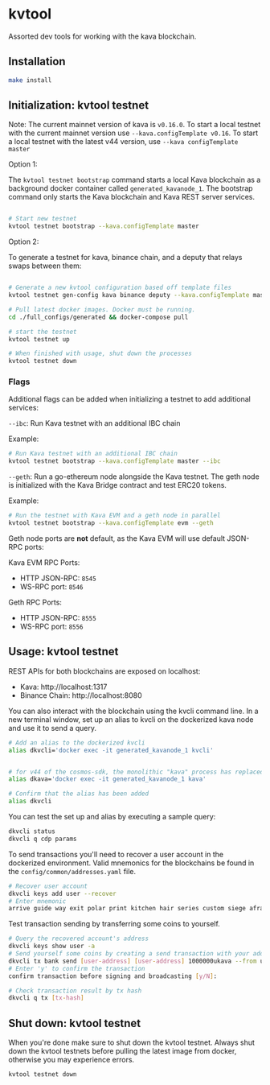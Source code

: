 # kvtool

Assorted dev tools for working with the kava blockchain.

## Installation

```bash
make install
```

## Initialization: kvtool testnet

Note: The current mainnet version of kava is `v0.16.0`. To start a local testnet with the current mainnet version use `--kava.configTemplate v0.16`. To start a local testnet with the latest v44 version, use `--kava configTemplate master`

Option 1:

The `kvtool testnet bootstrap` command starts a local Kava blockchain as a background docker container called `generated_kavanode_1`. The bootstrap command only starts the Kava blockchain and Kava REST server services.

```bash

# Start new testnet
kvtool testnet bootstrap --kava.configTemplate master
```

Option 2:

To generate a testnet for kava, binance chain, and a deputy that relays swaps between them:

```bash

# Generate a new kvtool configuration based off template files
kvtool testnet gen-config kava binance deputy --kava.configTemplate master

# Pull latest docker images. Docker must be running.
cd ./full_configs/generated && docker-compose pull

# start the testnet
kvtool testnet up

# When finished with usage, shut down the processes
kvtool testnet down
```

### Flags

Additional flags can be added when initializing a testnet to add additional
services:

`--ibc`: Run Kava testnet with an additional IBC chain

Example:

```bash
# Run Kava testnet with an additional IBC chain
kvtool testnet bootstrap --kava.configTemplate master --ibc
```

`--geth`: Run a go-ethereum node alongside the Kava testnet. The geth node is
initialized with the Kava Bridge contract and test ERC20 tokens.

Example:

```bash
# Run the testnet with Kava EVM and a geth node in parallel
kvtool testnet bootstrap --kava.configTemplate evm --geth
```

Geth node ports are **not** default, as the Kava EVM will use default JSON-RPC
ports:

Kava EVM RPC Ports:

* HTTP JSON-RPC: `8545`
* WS-RPC port: `8546`

Geth RPC Ports:

* HTTP JSON-RPC: `8555`
* WS-RPC port: `8556`

## Usage: kvtool testnet

REST APIs for both blockchains are exposed on localhost:

- Kava: http://localhost:1317
- Binance Chain: http://localhost:8080

You can also interact with the blockchain using the kvcli command line. In a new terminal window, set up an alias to kvcli on the dockerized kava node and use it to send a query.

```bash
# Add an alias to the dockerized kvcli
alias dkvcli='docker exec -it generated_kavanode_1 kvcli'


# for v44 of the cosmos-sdk, the monolithic "kava" process has replaced kvcli
alias dkava='docker exec -it generated_kavanode_1 kava'

# Confirm that the alias has been added
alias dkvcli
```

You can test the set up and alias by executing a sample query:

```bash
dkvcli status
dkvcli q cdp params
```

To send transactions you'll need to recover a user account in the dockerized environment. Valid mnemonics for the blockchains be found in the `config/common/addresses.yaml` file.

```bash
# Recover user account
dkvcli keys add user --recover
# Enter mnemonic
arrive guide way exit polar print kitchen hair series custom siege afraid shrug crew fashion mind script divorce pattern trust project regular robust safe
```

Test transaction sending by transferring some coins to yourself.

```bash
# Query the recovered account's address
dkvcli keys show user -a
# Send yourself some coins by creating a send transaction with your address as both sender and receiver
dkvcli tx bank send [user-address] [user-address] 1000000ukava --from user
# Enter 'y' to confirm the transaction
confirm transaction before signing and broadcasting [y/N]:

# Check transaction result by tx hash
dkvcli q tx [tx-hash]
```

## Shut down: kvtool testnet

When you're done make sure to shut down the kvtool testnet. Always shut down the kvtool testnets before pulling the latest image from docker, otherwise you may experience errors.

```bash
kvtool testnet down
```
